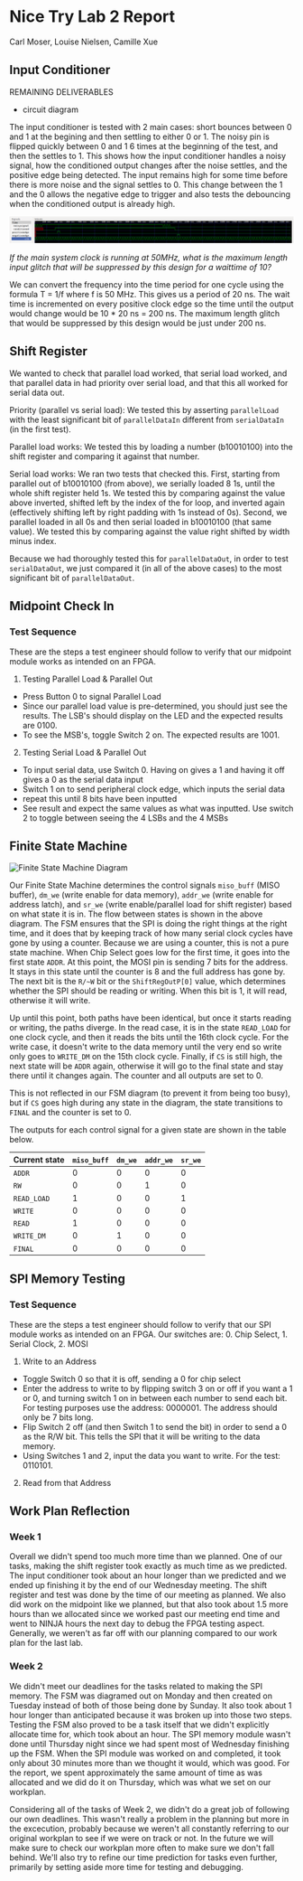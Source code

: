 # Nice Try Lab 2 Report

Carl Moser, Louise Nielsen, Camille Xue

## Input Conditioner

REMAINING DELIVERABLES
- circuit diagram

The input conditioner is tested with 2 main cases: short bounces between 0 and 1 at the begining and then settling to either 0 or 1. The noisy pin is flipped quickly between 0 and 1 6 times at the beginning of the test, and then the settles to 1. This shows how the input conditioner handles a noisy signal, how the conditioned output changes after the noise settles, and the positive edge being detected. The input remains high for some time before there is more noise and the signal settles to 0. This change between the 1 and the 0 allows the negative edge to trigger and also tests the debouncing when the conditioned output is already high.

![Input Conditioner Waveform](input_condition_wave.png)

_If the main system clock is running at 50MHz, what is the maximum length input glitch that will be suppressed by this design for a waittime of 10?_

We can convert the frequency into the time period for one cycle using the formula T = 1/f where f is 50 MHz. This gives us a period of 20 ns. The wait time is incremented on every positive clock edge so the time until the output would change would be 10 * 20 ns = 200 ns. The maximum length glitch that would be suppressed by this design would be just under 200 ns.

## Shift Register

We wanted to check that parallel load worked, that serial load worked, and that parallel data in had priority over serial load, and that this all worked for serial data out.

Priority (parallel vs serial load): We tested this by asserting `parallelLoad` with the least significant bit of `parallelDataIn` different from `serialDataIn` (in the first test).

Parallel load works: We tested this by loading a number (b10010100) into the shift register and comparing it against that number.

Serial load works: We ran two tests that checked this. First, starting from parallel out of b10010100 (from above), we serially loaded 8 1s, until the whole shift register held 1s. We tested this by comparing against the value above inverted, shifted left by the index of the for loop, and inverted again (effectively shifting left by right padding with 1s instead of 0s). Second, we parallel loaded in all 0s and then serial loaded in b10010100 (that same value). We tested this by comparing against the value right shifted by width minus index.

Because we had thoroughly tested this for `parallelDataOut`, in order to test `serialDataOut`, we just compared it (in all of the above cases) to the most significant bit of `parallelDataOut`.

## Midpoint Check In

### Test Sequence
These are the steps a test engineer should follow to verify that our midpoint module works as intended on an FPGA.
1. Testing Parallel Load & Parallel Out
 - Press Button 0 to signal Parallel Load
 - Since our parallel load value is pre-determined, you should just see the results. The LSB's should display on the LED and the expected results are 0100.
 - To see the MSB's, toggle Switch 2 on. The expected results are 1001.

2. Testing Serial Load & Parallel Out
 - To input serial data, use Switch 0. Having on gives a 1 and having it off gives a 0 as the serial data input
 - Switch 1 on to send peripheral clock edge, which inputs the serial data
 - repeat this until 8 bits have been inputted
 - See result and expect the same values as what was inputted. Use switch 2 to toggle between seeing the 4 LSBs and the 4 MSBs

## Finite State Machine

![Finite State Machine Diagram](https://image.ibb.co/nxGY30/fsm-diagram.png)

Our Finite State Machine determines the control signals `miso_buff` (MISO buffer), `dm_we` (write enable for data memory), `addr_we` (write enable for address latch), and `sr_we` (write enable/parallel load for shift register) based on what state it is in. The flow between states is shown in the above diagram. The FSM ensures that the SPI is doing the right things at the right time, and it does that by keeping track of how many serial clock cycles have gone by using a counter. Because we are using a counter, this is not a pure state machine. When Chip Select goes low for the first time, it goes into the first state `ADDR`. At this point, the MOSI pin is sending 7 bits for the address. It stays in this state until the counter is 8 and the full address has gone by. The next bit is the `R/~W` bit or the `ShiftRegOutP[0]` value, which determines whether the SPI should be reading or writing. When this bit is 1, it will read, otherwise it will write.

Up until this point, both paths have been identical, but once it starts reading or writing, the paths diverge. In the read case, it is in the state `READ_LOAD` for one clock cycle, and then it reads the bits until the 16th clock cycle. For the write case, it doesn't write to the data memory until the very end so write only goes to `WRITE_DM` on the 15th clock cycle. Finally, if `CS` is still high, the next state will be `ADDR` again, otherwise it will go to the final state and stay there until it changes again. The counter and all outputs are set to 0.

This is not reflected in our FSM diagram (to prevent it from being too busy), but if `CS` goes high during any state in the diagram, the state transitions to `FINAL` and the counter is set to 0.

The outputs for each control signal for a given state are shown in the table below.

| Current state | `miso_buff` | `dm_we` | `addr_we` | `sr_we` |
|---|---|---|---|---|
| `ADDR` | 0 | 0 | 0 | 0 |
| `RW` | 0 | 0 | 1 | 0 |
| `READ_LOAD` | 1 | 0 | 0 | 1 |
| `WRITE` | 0 | 0 | 0 | 0 |
| `READ` | 1 | 0 | 0 | 0 |
| `WRITE_DM` | 0 | 1 | 0 | 0 |
| `FINAL` | 0 | 0 | 0 | 0 |

## SPI Memory Testing

### Test Sequence
These are the steps a test engineer should follow to verify that our SPI module works as intended on an FPGA.
Our switches are: 0. Chip Select, 1. Serial Clock, 2. MOSI
1. Write to an Address
 - Toggle Switch 0 so that it is off, sending a 0 for chip select
 - Enter the address to write to by flipping switch 3 on or off if you want a 1 or 0, and turning switch 1 on in between each number to send each bit. For testing purposes use the address: 0000001. The address should only be 7 bits long.
 - Flip Switch 2 off (and then Switch 1 to send the bit) in order to send a 0 as the R/W bit. This tells the SPI that it will be writing to the data memory.
 - Using Switches 1 and 2, input the data you want to write. For the test: 0110101.
 
2. Read from that Address


## Work Plan Reflection

### Week 1

Overall we didn't spend too much more time than we planned. One of our tasks, making the shift register took exactly as much time as we predicted. The input conditioner took about an hour longer than we predicted and we ended up finishing it by the end of our Wednesday meeting. The shift register and test was done by the time of our meeting as planned. We also did work on the midpoint like we planned, but that also took about 1.5 more hours than we allocated since we worked past our meeting end time and went to NINJA hours the next day to debug the FPGA testing aspect. Generally, we weren't as far off with our planning compared to our work plan for the last lab. 

### Week 2

We didn't meet our deadlines for the tasks related to making the SPI memory. The FSM was diagramed out on Monday and then created on Tuesday instead of both of those being done by Sunday. It also took about 1 hour longer than anticipated because it was broken up into those two steps. Testing the FSM also proved to be a task itself that we didn't explicitly allocate time for, which took about an hour.  The SPI memory module wasn't done until Thursday night since we had spent most of Wednesday finishing up the FSM. When the SPI module was worked on and completed, it took only about 30 minutes more than we thought it would, which was good. For the report, we spent approximately the same amount of time as was allocated and we did do it on Thursday, which was what we set on our workplan.

Considering all of the tasks of Week 2, we didn't do a great job of following our own deadlines. This wasn't really a problem in the planning but more in the excecution, probably because we weren't all constantly referring to our original workplan to see if we were on track or not. In the future we will make sure to check our workplan more often to make sure we don't fall behind. We'll also try to refine our time prediction for tasks even further, primarily by setting aside more time for testing and debugging.
